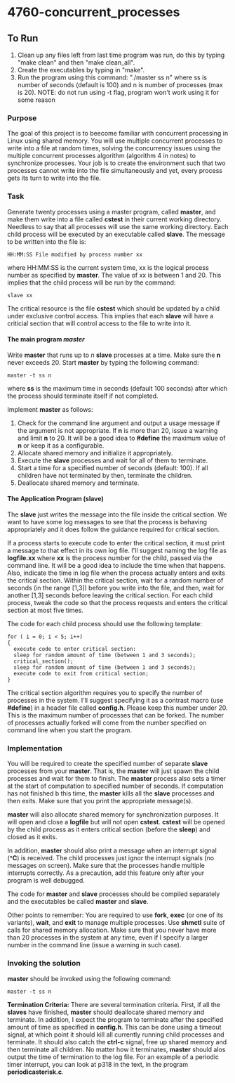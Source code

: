 # 4760-concurrent_processes

## To Run
1. Clean up any files left from last time program was run, do this by typing "make clean" and then "make clean_all".
2. Create the executables by typing in "make".
3. Run the program using this command: "./master ss n" where ss is number of seconds (default is 100) and n is number of processes (max is 20). NOTE: do not run using -t flag, program won't work using it for some reason

### Purpose
The goal of this project is to beecome familiar with concurrent processing in Linux using shared memory. You will use multiple concurrent processes to write into a file at random times, solving the concurrency issues using the multiple concurrent processes algorithm (algorithm 4 in notes) to synchronize processes. Your job is to create the environment such that two processes cannot write into the file simultaneously and yet, every process gets its turn to write into the file.

### Task
Generate twenty processes using a master program, called **master**, and make them write into a file called **cstest** in their current working directory. Needless to say that all processes will use the same working directory. Each child process will be executed by an executable called **slave**. The message to be written into the file is: 

` HH:MM:SS File modified by process number xx `

where HH:MM:SS is the current system time, xx is the logical process number as specified by **master**. The value of xx is between 1 and 20. This implies that the child process will be run by the command:

`slave xx`

The critical resource is the file **cstest** which should be updated by a child under exclusive control access. This implies that each **slave** will have a criticial section that will control access to the file to write into it.

#### The main program _master_

Write **master** that runs up to _n_ **slave** processes at a time. Make sure the **n** never exceeds 20. Start **master** by typing the following command:

`master -t ss n`

where **ss** is the maximum time in seconds (default 100 seconds) after which the process should terminate itself if not completed.

Implement **master** as follows:

1. Check for the command line argument and output a usage message if the argument is not appropriate. If **n** is more than 20, issue a warning and limit **n** to 20. It will be a good idea to **#define** the maximum value of **n** or keep it as a configurable.
2. Allocate shared memory and initialize it appropriately.
3. Execute the **slave** processes and wait for all of them to terminate.
4. Start a time for a specified number of seconds (default: 100). If all children have not terminated by then, terminate the children.
5. Deallocate shared memory and terminate.

#### The Application Program (slave)

The **slave** just writes the message into the file inside the critical section. We want to have some log messages to see that the process is behaving appropriately and it does follow the guidance required for critical section.

If a process starts to execute code to enter the critical section, it must print a message to that effect in its own log file. I'll suggest naming the log file as **logfile.xx** where **xx** is the process number for the child, passed via the command line. It will be a good idea to include the time when that happens. Also, indicate the time in log file when the process actually enters and exits the critical section. Within the critical section, wait for a random number of seconds (in the range [1,3]) before you write into the file, and then, wait for another [1,3] seconds before leaving the critical section. For each child process, tweak the code so that the process requests and enters the critical section at most five times.

The code for each child process should use the following template:

```
for ( i = 0; i < 5; i++)
{
  execute code to enter critical section:
  sleep for random amount of time (between 1 and 3 seconds);
  critical_section();
  sleep for random amount of time (between 1 and 3 seconds);
  execute code to exit from critical section;
}
```
The critical section algorithm requires you to specify the number of processes in the system. I'll suggest specifying it as a contrast macro (use **#define**) in a header file called **config.h**. Please keep this number under 20. This is the maximum number of processes that can be forked. The number of processes actually forked will come from the number specified on command line when you start the program.

### Implementation

You will be required to create the specified number of separate **slave** processes from your **master**. That is, the **master** will just spawn the child processes and wait for them to finish. The **master** process also sets a timer at the start of computation to specified number of seconds. If computation has not finished b this time, the **master** kills all the **slave** processes and then exits. Make sure that you print the appropriate message(s).

**master** will also allocate shared memory for synchronization purposes. It will open and close a **logfile** but will not open **cstest**. **cstest** will be opened by the child process as it enters critical section (before the **sleep**) and closed as it exits.

In addition, **master** should also print a message when an interrupt signal (**^C**) is received. The child processes just ignor the interrupt signals (no messages on screen). Make sure that the processes handle multiple interrupts correctly. As a precaution, add this feature only after your program is well debugged.

The code for **master** and **slave** processes should be compiled separately and the executables be called **master** and **slave**.

Other points to remember: You are required to use **fork**, **exec** (or one of its variants), **wait**, and **exit** to manage multiple processes. Use **shmctl** suite of calls for shared memory allocation. Make sure that you never have more than 20 processes in the system at any time, even if I specify a larger number in the command line (issue a warning in such case).

### Invoking the solution

**master** should be invoked using the following command:

` master -t ss n `

**Termination Criteria:** There are several termination criteria. First, if all the **slaves** have finished, **master** should deallocate shared memory and terminate.
In addition, I expect the program to terminate after the specified amount of time as specified in **config.h**. This can be done using a timeout signal, at which point it should kill all currently running child processes and terminate. It should also catch the **ctrl-c** signal, free up shared memory and then terminate all children. No matter how it terminates, **master** should alos output the time of termination to the log file. For an example of a periodic timer interrupt, you can look at p318 in the text, in the program **periodicasterisk.c**.
